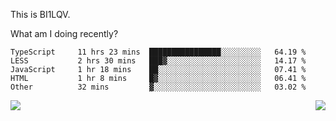 This is BI1LQV.

What am I doing recently?

<!--START_SECTION:waka-->

```text
TypeScript     11 hrs 23 mins  ████████████████░░░░░░░░░   64.19 %
LESS           2 hrs 30 mins   ███▓░░░░░░░░░░░░░░░░░░░░░   14.17 %
JavaScript     1 hr 18 mins    ██░░░░░░░░░░░░░░░░░░░░░░░   07.41 %
HTML           1 hr 8 mins     █▓░░░░░░░░░░░░░░░░░░░░░░░   06.41 %
Other          32 mins         ▓░░░░░░░░░░░░░░░░░░░░░░░░   03.02 %
```

<!--END_SECTION:waka-->
<img align="right" src="https://github-readme-stats.vercel.app/api?username=bi1lqv&show_icons=true&count_private=true">

<img src="https://metrics.lecoq.io/bi1lqv?template=classic&base.activity=0&base.community=0&base.repositories=0&base.metadata=0&isocalendar=1&base=header%2C%20activity%2C%20community%2C%20repositories%2C%20metadata&base.indepth=false&base.hireable=false&isocalendar=false&isocalendar.duration=full-year&config.timezone=Asia%2FShanghai">
